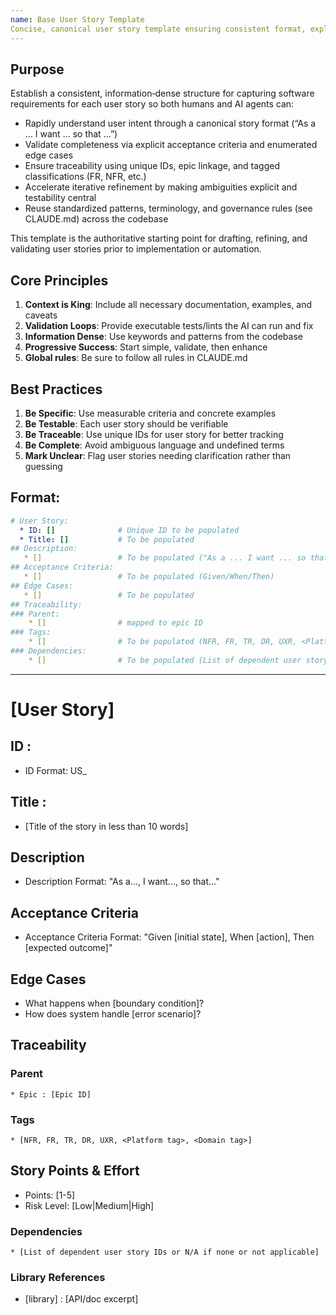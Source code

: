 ```yaml
---
name: Base User Story Template
Concise, canonical user story template ensuring consistent format, explicit acceptance criteria, enumerated edge cases, traceability (IDs, tags FR/NFR/etc.), and iterative refinement—optimized for clarity, testability, reuse, and automated validation to accelerate high‑quality implementation.
---
```


## Purpose
Establish a consistent, information‑dense structure for capturing software requirements for each user story so both humans and AI agents can: 
- Rapidly understand user intent through a canonical story format (“As a … I want … so that …”) 
- Validate completeness via explicit acceptance criteria and enumerated edge cases 
- Ensure traceability using unique IDs, epic linkage, and tagged classifications (FR, NFR, etc.) 
- Accelerate iterative refinement by making ambiguities explicit and testability central 
- Reuse standardized patterns, terminology, and governance rules (see CLAUDE.md) across the codebase 

This template is the authoritative starting point for drafting, refining, and validating user stories prior to implementation or automation.

## Core Principles
1. **Context is King**: Include all necessary documentation, examples, and caveats
2. **Validation Loops**: Provide executable tests/lints the AI can run and fix
3. **Information Dense**: Use keywords and patterns from the codebase
4. **Progressive Success**: Start simple, validate, then enhance
5. **Global rules**: Be sure to follow all rules in CLAUDE.md

## Best Practices
1. **Be Specific**: Use measurable criteria and concrete examples
2. **Be Testable**: Each user story should be verifiable
3. **Be Traceable**: Use unique IDs for user story for better tracking
4. **Be Complete**: Avoid ambiguous language and undefined terms
5. **Mark Unclear**: Flag user stories needing clarification rather than guessing

## Format:
```yaml
# User Story:
  * ID: []              # Unique ID to be populated
  * Title: []           # To be populated
## Description:
   * []                 # To be populated ("As a ... I want ... so that ...")
## Acceptance Criteria:
   * []                 # To be populated (Given/When/Then)
## Edge Cases:
   * []                 # To be populated
## Traceability:
### Parent: 
    * []                # mapped to epic ID
### Tags:
    * []                # To be populated (NFR, FR, TR, DR, UXR, <Platform tag>, <Domain tag>)
### Dependencies:
    * []                # To be populated (List of dependent user story IDs or N/A if none or not applicable)
```
---

# [User Story]
## ID : 
   * ID Format: US_<unique seq num>

## Title : 
   * [Title of the story in less than 10 words]

## Description
  * Description Format: "As a..., I want..., so that..."

## Acceptance Criteria
  * Acceptance Criteria Format: "Given [initial state], When [action], Then [expected outcome]"

## Edge Cases
   * What happens when [boundary condition]?
   * How does system handle [error scenario]?

## Traceability
### Parent
    * Epic : [Epic ID]

### Tags
    * [NFR, FR, TR, DR, UXR, <Platform tag>, <Domain tag>]

## Story Points & Effort
   * Points: [1-5]
   * Risk Level: [Low|Medium|High]

### Dependencies
    * [List of dependent user story IDs or N/A if none or not applicable]

### Library References
   * [library] : [API/doc excerpt]